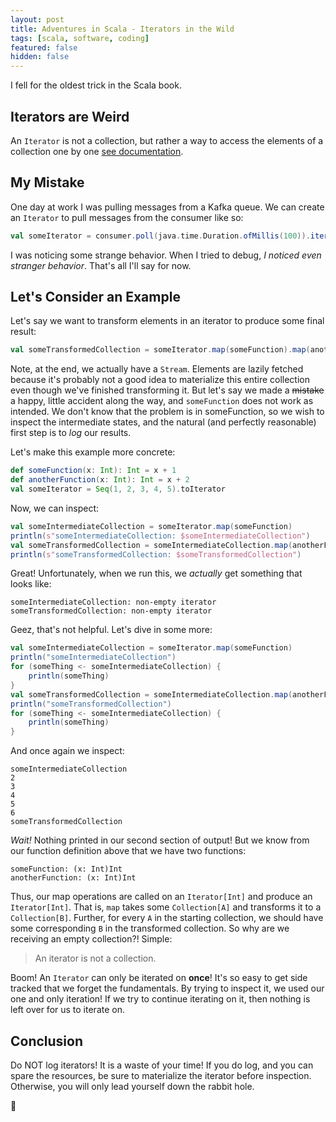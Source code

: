 ```yaml
---
layout: post
title: Adventures in Scala - Iterators in the Wild
tags: [scala, software, coding]
featured: false
hidden: false
---
```


I fell for the oldest trick in the Scala book.

## Iterators are Weird

An `Iterator` is not a collection, but rather a way to access the elements of a collection one by one [see documentation](https://docs.scala-lang.org/overviews/collections-2.13/iterators.html).

## My Mistake

One day at work I was pulling messages from a Kafka queue.
We can create an `Iterator` to pull messages from the consumer like so:

```scala
val someIterator = consumer.poll(java.time.Duration.ofMillis(100)).iterator().asScala
```

I was noticing some strange behavior.
When I tried to debug, *I noticed even stranger behavior*.
That's all I'll say for now.

## Let's Consider an Example

Let's say we want to transform elements in an iterator to produce some final result:

```scala
val someTransformedCollection = someIterator.map(someFunction).map(anotherFunction).toSeq
```

Note, at the end, we actually have a `Stream`.
Elements are lazily fetched because it's probably not a good idea to materialize this entire collection even though we've finished transforming it.
But let's say we made a ~~mistake~~ a happy, little accident along the way, and `someFunction` does not work as intended.
We don't know that the problem is in someFunction, so we wish to inspect the intermediate states, and the natural (and perfectly reasonable) first step is to *log* our results.

Let's make this example more concrete:

```scala
def someFunction(x: Int): Int = x + 1
def anotherFunction(x: Int): Int = x + 2
val someIterator = Seq(1, 2, 3, 4, 5).toIterator
```

Now, we can inspect:

```scala
val someIntermediateCollection = someIterator.map(someFunction)
println(s"someIntermediateCollection: $someIntermediateCollection")
val someTransformedCollection = someIntermediateCollection.map(anotherFunction)
println(s"someTransformedCollection: $someTransformedCollection")
```

Great!
Unfortunately, when we run this, we *actually* get something that looks like:

```
someIntermediateCollection: non-empty iterator
someTransformedCollection: non-empty iterator
```

Geez, that's not helpful.
Let's dive in some more:

```scala
val someIntermediateCollection = someIterator.map(someFunction)
println("someIntermediateCollection")
for (someThing <- someIntermediateCollection) {
    println(someThing)
}
val someTransformedCollection = someIntermediateCollection.map(anotherFunction)
println("someTransformedCollection")
for (someThing <- someIntermediateCollection) {
    println(someThing)
}
```

And once again we inspect:

```
someIntermediateCollection
2
3
4
5
6
someTransformedCollection
```

*Wait!*
Nothing printed in our second section of output!
But we know from our function definition above that we have two functions:

```
someFunction: (x: Int)Int
anotherFunction: (x: Int)Int
```

Thus, our map operations are called on an `Iterator[Int]` and produce an `Iterator[Int]`.
That is, `map` takes some `Collection[A]` and transforms it to a `Collection[B]`.
Further, for every `A` in the starting collection, we should have some corresponding `B` in the transformed collection.
So why are we receiving an empty collection?!
Simple:

> An iterator is not a collection.

Boom!
An `Iterator` can only be iterated on **once**!
It's so easy to get side tracked that we forget the fundamentals.
By trying to inspect it, we used our one and only iteration!
If we try to continue iterating on it, then nothing is left over for us to iterate on.

## Conclusion

Do NOT log iterators!
It is a waste of your time!
If you do log, and you can spare the resources, be sure to materialize the iterator before inspection.
Otherwise, you will only lead yourself down the rabbit hole. 

🐰

